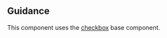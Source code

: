 ## Guidance
This component uses the [checkbox](https://github.com/Microsoft/fast-dna/tree/master/packages/fast-components-react-base/src/checkbox) base component.
